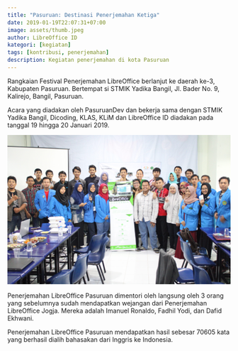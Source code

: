 ```yaml
---
title: "Pasuruan: Destinasi Penerjemahan Ketiga"
date: 2019-01-19T22:07:31+07:00
image: assets/thumb.jpeg
author: LibreOffice ID
kategori: [kegiatan]
tags: [kontribusi, penerjemahan]
description: Kegiatan penerjemahan di kota Pasuruan
---
```


Rangkaian Festival Penerjemahan LibreOffice berlanjut ke daerah ke-3, Kabupaten Pasuruan. Bertempat si STMIK Yadika Bangil, Jl. Bader No. 9, Kalirejo, Bangil, Pasuruan.

Acara yang diadakan oleh PasuruanDev dan bekerja sama dengan STMIK Yadika Bangil, Dicoding, KLAS, KLiM dan LibreOffice ID diadakan pada tanggal 19 hingga 20 Januari 2019.

![Penerjemahan di Pasuruan](assets/gambar1.JPG)

Penerjemahan LibreOffice Pasuruan dimentori oleh langsung oleh 3 orang yang sebelumnya sudah mendapatkan wejangan dari Penerjemahan LibreOffice Jogja. Mereka adalah Imanuel Ronaldo, Fadhil Yodi, dan Dafid Ekhwani.

Penerjemahan LibreOffice Pasuruan mendapatkan hasil sebesar 70605 kata yang berhasil dialih bahasakan dari Inggris ke Indonesia.
